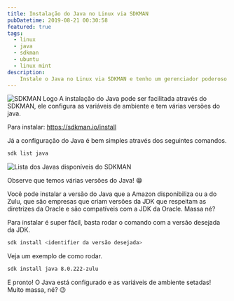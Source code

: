 ```yaml
---
title: Instalação do Java no Linux via SDKMAN
pubDatetime: 2019-08-21 00:30:58
featured: true
tags: 
  - linux
  - java
  - sdkman
  - ubuntu
  - linux mint
description:
    Instale o Java no Linux via SDKMAN e tenho um gerenciador poderoso para Java, gradle, maven e muito mais!
---
```

![SDKMAN Logo](@assets/images/instalacao-java-sdkman/sdkman.png)
A instalação do Java pode ser facilitada através do SDKMAN, ele configura as variáveis de ambiente e tem
várias versões do java.

Para instalar: https://sdkman.io/install

Já a configuração do Java é bem simples através dos seguintes comandos.
<!-- more --> 
```bash
sdk list java
```

![Lista dos Javas disponíveis do SDKMAN](@assets/images/instalacao-java-sdkman/print-sdkman-java.png)

Observe que temos várias versões do Java! 😁

Você pode instalar a versão do Java que a Amazon disponibiliza ou a do Zulu, que são empresas que criam versões da JDK que respeitam as diretrizes da Oracle e são compatíveis com a JDK da Oracle. Massa né?

Para instalar é super fácil, basta rodar o comando com a versão desejada da JDK.
```bash
sdk install <identifier da versão desejada>
```

Veja um exemplo de como rodar.

```bash
sdk install java 8.0.222-zulu
```

E pronto! O Java está configurado e as variáveis de ambiente setadas! Muito massa, né? :wink: